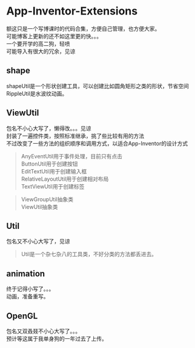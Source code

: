 App-Inventor-Extensions
======

额这只是一个写博课时的代码合集，方便自己管理，也方便大家。<br>
可能博客上更新的还不如这里更的快。。。<br>
一个要开学的高二狗，轻喷<br>
可能导入有很大的冗余，见谅<br>

## shape
shapeUtil是一个形状创建工具，可以创建比如圆角矩形之类的形状，节省空间<br>
RippleUtil是水波纹动画。<br>

## ViewUtil
包名不小心大写了，懒得改。。。见谅<br>
封装了一遍控件类，按照标准继承，挑了些比较有用的方法<br>
不过改变了一些方法的组织顺序和调用方式，以适合App-Inventor的设计方式<br>
>AnyEventUtil用于事件处理，目前只有点击<br>
ButtonUtil用于创建按钮<br>
EditTextUtil用于创建输入框<br>
RelativeLayoutUtil用于创建相对布局<br>
TextViewUtil用于创建标签<br>

>ViewGroupUtil抽象类<br>
ViewUtil抽象类<br>

## Util
包名又不小心大写了，见谅<br>
>Util是一个杂七杂八的工具类，不好分类的方法都丢进去。<br>

## animation
终于记得小写了。。。<br>
动画，准备重写。<br>

## OpenGL
包名又双叒叕不小心大写了。。。<br>
预计等这属于我单身狗的一年过去了上传。<br>
